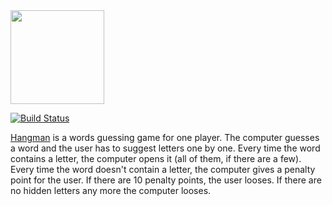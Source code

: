 <img src="https://raw.githubusercontent.com/yegor256/oop-hangman/master/images/logo.png" width="150px"/>

[![Build Status](https://img.shields.io/travis/yegor256/oop-hangman/master.svg)](https://travis-ci.org/yegor256/oop-hangman)

[Hangman](https://en.wikipedia.org/wiki/Hangman_%28game%29) is a words
guessing game for one player. The computer guesses a word and the user
has to suggest letters one by one. Every time the word contains a letter,
the computer opens it (all of them, if there are a few). Every time the
word doesn't contain a letter, the computer gives a penalty point for
the user. If there are 10 penalty points, the user looses. If there
are no hidden letters any more the computer looses.


